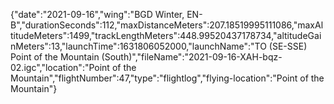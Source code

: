 {"date":"2021-09-16","wing":"BGD Winter, EN-B","durationSeconds":112,"maxDistanceMeters":207.18519995111086,"maxAltitudeMeters":1499,"trackLengthMeters":448.99520437178734,"altitudeGainMeters":13,"launchTime":1631806052000,"launchName":"TO (SE-SSE) Point of the Mountain (South)","fileName":"2021-09-16-XAH-bqz-02.igc","location":"Point of the Mountain","flightNumber":47,"type":"flightlog","flying-location":"Point of the Mountain"}
